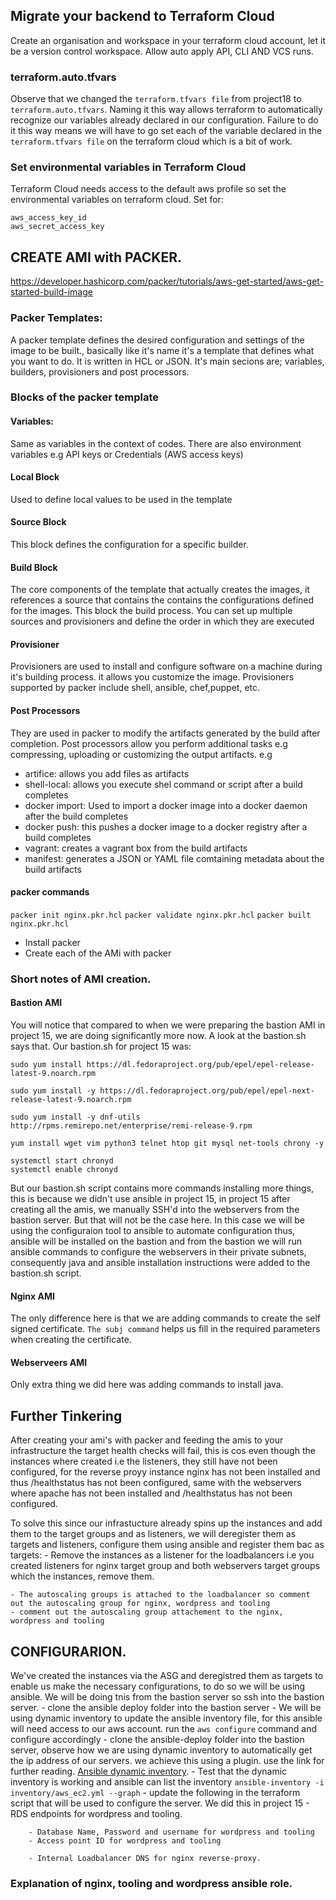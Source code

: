 ## Migrate your backend to Terraform Cloud
Create an organisation and workspace in your terraform cloud account, let it be a version control workspace. Allow auto apply API, CLI AND VCS runs.

### terraform.auto.tfvars
Observe that we changed the `terraform.tfvars file` from project18 to `terraform.auto.tfvars`. Naming it this way allows terraform to automatically recognize our variables already declared in our configuration. Failure to do it this way means we will have to go set each of the variable declared in the `terraform.tfvars file` on the terraform cloud which is a bit of work.

### Set environmental variables in Terraform Cloud
Terraform Cloud needs access to the default aws profile so set the environmental variables on terraform cloud.
Set for:
```
aws_access_key_id
aws_secret_access_key
```

## CREATE AMI with PACKER.
https://developer.hashicorp.com/packer/tutorials/aws-get-started/aws-get-started-build-image

### Packer Templates: 
A packer template defines the desired configuration and settings of the image to be built., basically like it's name it's a template that defines what you want to do. It is written in HCL or JSON. It's main secions are; variables, builders, provisioners and post processors.

### Blocks of the packer template

#### Variables:
Same as variables in the context of codes. There are also environment variables e.g API keys or Credentials (AWS access keys)

#### Local Block
Used to define local values to be used in the template

#### Source Block
This block defines the configuration for a specific builder. 

#### Build Block
The core components of the template that actually creates the images, it references a source that contains the contains the configurations defined for the images. This block the build process. You can set up multiple sources and provisioners and define the order in which they are executed

#### Provisioner
Provisioners are used to install and configure software on a machine during it's building process. it allows you customize the image. Provisioners supported by packer include shell, ansible, chef,puppet, etc.

#### Post Processors
They are used in packer to modify the artifacts generated by the build after completion. Post processors allow you perform additional tasks e.g compressing, uploading or customizing the output artifacts. e.g 
 - artifice: allows you add files as artifacts 
 - shell-local: allows you execute shel command or script after a build completes
 - docker import: Used to import a docker image into a docker daemon after the build completes
 - docker push: this pushes a docker image to a docker registry after a build completes
 - vagrant: creates a vagrant box from the build artifacts
 - manifest: generates a JSON or YAML file comtaining metadata about the build artifacts

#### packer commands
`packer init nginx.pkr.hcl`
`packer validate nginx.pkr.hcl`
`packer built nginx.pkr.hcl` 


- Install packer 
- Create each of the AMi with packer

### Short notes of AMI creation.
#### Bastion AMI
You will notice that compared to when we were preparing the bastion AMI in project 15, we are doing significantly more now. A look at the bastion.sh says that. Our bastion.sh for project 15 was:
```
sudo yum install https://dl.fedoraproject.org/pub/epel/epel-release-latest-9.noarch.rpm

sudo yum install -y https://dl.fedoraproject.org/pub/epel/epel-next-release-latest-9.noarch.rpm

sudo yum install -y dnf-utils http://rpms.remirepo.net/enterprise/remi-release-9.rpm

yum install wget vim python3 telnet htop git mysql net-tools chrony -y

systemctl start chronyd
systemctl enable chronyd
``` 

But our bastion.sh script contains more commands installing more things, this is because we didn't use ansible in project 15, in project 15 after creating all the amis, we manually SSH'd into the webservers from the bastion server. But that will not be the case here. In this case we will be using the configuraion tool to ansible to automate configuration thus, ansible will be installed on the bastion and from the bastion we will run ansible commands to configure the webservers in their private subnets, consequently java and ansible installation instructions were added  to the bastion.sh script.  

#### Nginx AMI

The only difference here is that we are adding commands to create the self signed certificate. `The subj command` helps us fill in the required parameters when creating  the certificate.

#### Webserveers AMI
Only extra thing we did here was adding commands to install java.

## Further Tinkering
After creating your ami's with packer and feeding the amis to your infrastructure the target health checks will fail, this is cos even though the instances where created i.e the listeners, they still have not been configured, for the reverse proyy instance nginx has not been installed and thus /healthstatus has not been configured, same with the webservers where apache has not been installed and /healthstatus has not been configured.

To solve this since our infrastucture already spins up the instances and add them to the target groups and as listeners, we will deregister them as targets and listeners, configure them using ansible and register them bac as targets:
    - Remove the instances as a listener for the loadbalancers i.e you created listeners for nginx target group and both webservers target groups which the instances, remove them.

    - The autoscaling groups is attached to the loadbalancer so comment out the autoscaling group for nginx, wordpress and tooling
    - comment out the autoscaling group attachement to the nginx, wordpress and tooling 

##  CONFIGURARION.
We've created the instances via the ASG and deregistred them as targets to enable us make the necessary configurations, to do so we will be using ansible. We will be doing tnis from the bastion server so ssh into the bastion server.
    - clone the ansible deploy folder into the bastion server
    - We will be using dynamic inventory to update the ansible inventory file, for this ansible will need access to our aws account. run the `aws configure` command and configure accordingly
    - clone the ansible-deploy folder into the bastion server, observe how we are using dynamic inventory to automatically get the ip address of our servers. we achieve this using a plugin. use the link for further reading. [Ansible dynamic inventory](https://docs.ansible.com/ansible/latest/collections/amazon/aws/aws_ec2_inventory.html#examples).
    - Test that the dynamic inventory is working and ansible can list the inventory `ansible-inventory -i inventory/aws_ec2.yml --graph`
    - update the following in the terraform script that will be used to configure the server. We did this in project 15
        - RDS endpoints for wordpress and tooling.

	    - Database Name, Password and username for wordpress and tooling
	    - Access point ID for wordpress and tooling

	    - Internal Loadbalancer DNS for nginx reverse-proxy. 

### Explanation of nginx, tooling and wordpress ansible role.

    
    